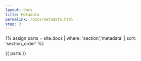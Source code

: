 ```yaml
---
layout: docs
title: Metadata
permalink: /docs/metadata.html
step: 3
---
```


{% assign parts = site.docs | where: 'section','metadata' | sort: 'section_order' %}

{{ parts }}